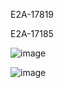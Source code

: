 E2A-17819

E2A-17185

![image](https://user-images.githubusercontent.com/46659635/215986072-eff75d37-d4de-43f5-aba3-8d29aad5d2e5.png)

![image](https://user-images.githubusercontent.com/46659635/215986390-77072f19-a951-4e08-8107-d3e957c0e9b5.png)
